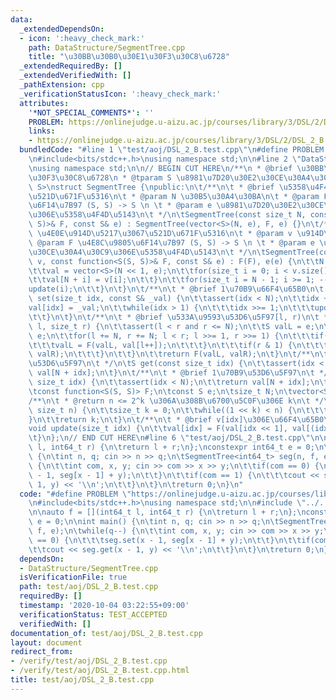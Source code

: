 ```yaml
---
data:
  _extendedDependsOn:
  - icon: ':heavy_check_mark:'
    path: DataStructure/SegmentTree.cpp
    title: "\u30BB\u30B0\u30E1\u30F3\u30C8\u6728"
  _extendedRequiredBy: []
  _extendedVerifiedWith: []
  _pathExtension: cpp
  _verificationStatusIcon: ':heavy_check_mark:'
  attributes:
    '*NOT_SPECIAL_COMMENTS*': ''
    PROBLEM: https://onlinejudge.u-aizu.ac.jp/courses/library/3/DSL/2/DSL_2_B
    links:
    - https://onlinejudge.u-aizu.ac.jp/courses/library/3/DSL/2/DSL_2_B
  bundledCode: "#line 1 \"test/aoj/DSL_2_B.test.cpp\"\n#define PROBLEM \"https://onlinejudge.u-aizu.ac.jp/courses/library/3/DSL/2/DSL_2_B\"\
    \n#include<bits/stdc++.h>\nusing namespace std;\n\n#line 2 \"DataStructure/SegmentTree.cpp\"\
    \nusing namespace std;\n\n// BEGIN CUT HERE\n/**\n * @brief \u30BB\u30B0\u30E1\
    \u30F3\u30C8\u6728\n * @tparam S \u8981\u7D20\u30E2\u30CE\u30A4\u30C9\n */\ntemplate<class\
    \ S>\nstruct SegmentTree {\npublic:\n\t/**\n\t * @brief \u5358\u4F4D\u5143\u3067\
    \u521D\u671F\u5316\n\t * @param N \u30B5\u30A4\u30BA\n\t * @param F \u4E8C\u9805\
    \u6F14\u7B97 (S, S) -> S \n \t * @param e \u8981\u7D20\u30E2\u30CE\u30A4\u30C9\
    \u306E\u5358\u4F4D\u5143\n\t */\n\tSegmentTree(const size_t N, const function<S(S,\
    \ S)>& F, const S& e) : SegmentTree(vector<S>(N, e), F, e) {}\n\t/**\n\t * @brief\
    \ \u4E0E\u914D\u5217\u3067\u521D\u671F\u5316\n\t * @param v \u914D\u5217\n\t *\
    \ @param F \u4E8C\u9805\u6F14\u7B97 (S, S) -> S \n \t * @param e \u8981\u7D20\u30E2\
    \u30CE\u30A4\u30C9\u306E\u5358\u4F4D\u5143\n\t */\n\tSegmentTree(const vector<S>&\
    \ v, const function<S(S, S)>& F, const S& e) : F(F), e(e) {\n\t\tN = 1 << pow2(v.size());\n\
    \t\tval = vector<S>(N << 1, e);\n\t\tfor(size_t i = 0; i < v.size(); ++i) {\n\t\
    \t\tval[N + i] = v[i];\n\t\t}\n\t\tfor(size_t i = N - 1; i >= 1; --i) {\n\t\t\t\
    update(i);\n\t\t}\n\t}\n\t/**\n\t * @brief 1\u70B9\u66F4\u65B0\n\t */\n\tvoid\
    \ set(size_t idx, const S& _val) {\n\t\tassert(idx < N);\n\t\tidx += N;\n\t\t\
    val[idx] = _val;\n\t\twhile(idx > 1) {\n\t\t\tidx >>= 1;\n\t\t\tupdate(idx);\n\
    \t\t}\n\t}\n\t/**\n\t * @brief \u533A\u9593\u53D6\u5F97[l, r)\n\t */\n\tS get(size_t\
    \ l, size_t r) {\n\t\tassert(l < r and r <= N);\n\t\tS valL = e;\n\t\tS valR =\
    \ e;\n\t\tfor(l += N, r += N; l < r; l >>= 1, r >>= 1) {\n\t\t\tif(l & 1) {\n\t\
    \t\t\tvalL = F(valL, val[l++]);\n\t\t\t}\n\t\t\tif(r & 1) {\n\t\t\t\tvalR = F(val[--r],\
    \ valR);\n\t\t\t}\n\t\t}\n\t\treturn F(valL, valR);\n\t}\n\t/**\n\t * @brief 1\u70B9\
    \u53D6\u5F97\n\t */\n\tS get(const size_t idx) {\n\t\tassert(idx < N);\n\t\treturn\
    \ val[N + idx];\n\t}\n\t/**\n\t * @brief 1\u70B9\u53D6\u5F97\n\t */\n\tS operator[](const\
    \ size_t idx) {\n\t\tassert(idx < N);\n\t\treturn val[N + idx];\n\t}\nprivate:\n\
    \tconst function<S(S, S)> F;\n\tconst S e;\n\tsize_t N;\n\tvector<S> val;\n\t\
    /**\n\t * @return n <= 2^k \u306A\u308B\u6700\u5C0F\u306E k\n\t */\n\tsize_t pow2(const\
    \ size_t n) {\n\t\tsize_t k = 0;\n\t\twhile((1 << k) < n) {\n\t\t\t++k;\n\t\t\
    }\n\t\treturn k;\n\t}\n\t/**\n\t * @brief v[idx]\u306E\u66F4\u65B0\n\t */\n\t\
    void update(size_t idx) {\n\t\tval[idx] = F(val[idx << 1], val[(idx << 1) | 1]);\n\
    \t}\n};\n// END CUT HERE\n#line 6 \"test/aoj/DSL_2_B.test.cpp\"\n\nauto f = [](int64_t\
    \ l, int64_t r) {\n\treturn l + r;\n};\nconstexpr int64_t e = 0;\n\nint main()\
    \ {\n\tint n, q; cin >> n >> q;\n\tSegmentTree<int64_t> seg(n, f, e);\n\twhile(q--)\
    \ {\n\t\tint com, x, y; cin >> com >> x >> y;\n\t\tif(com == 0) {\n\t\t\tseg.set(x\
    \ - 1, seg[x - 1] + y);\n\t\t}\n\t\tif(com == 1) {\n\t\t\tcout << seg.get(x -\
    \ 1, y) << '\\n';\n\t\t}\n\t}\n\treturn 0;\n}\n"
  code: "#define PROBLEM \"https://onlinejudge.u-aizu.ac.jp/courses/library/3/DSL/2/DSL_2_B\"\
    \n#include<bits/stdc++.h>\nusing namespace std;\n\n#include \"../../DataStructure/SegmentTree.cpp\"\
    \n\nauto f = [](int64_t l, int64_t r) {\n\treturn l + r;\n};\nconstexpr int64_t\
    \ e = 0;\n\nint main() {\n\tint n, q; cin >> n >> q;\n\tSegmentTree<int64_t> seg(n,\
    \ f, e);\n\twhile(q--) {\n\t\tint com, x, y; cin >> com >> x >> y;\n\t\tif(com\
    \ == 0) {\n\t\t\tseg.set(x - 1, seg[x - 1] + y);\n\t\t}\n\t\tif(com == 1) {\n\t\
    \t\tcout << seg.get(x - 1, y) << '\\n';\n\t\t}\n\t}\n\treturn 0;\n}"
  dependsOn:
  - DataStructure/SegmentTree.cpp
  isVerificationFile: true
  path: test/aoj/DSL_2_B.test.cpp
  requiredBy: []
  timestamp: '2020-10-04 03:22:55+09:00'
  verificationStatus: TEST_ACCEPTED
  verifiedWith: []
documentation_of: test/aoj/DSL_2_B.test.cpp
layout: document
redirect_from:
- /verify/test/aoj/DSL_2_B.test.cpp
- /verify/test/aoj/DSL_2_B.test.cpp.html
title: test/aoj/DSL_2_B.test.cpp
---
```


